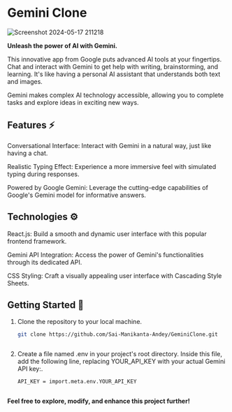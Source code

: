 #  Gemini Clone 

![Screenshot 2024-05-17 211218](https://github.com/Sai-Manikanta-Andey/GeminiClone/assets/87435743/c0c9d3dc-b12d-4276-8f71-8e112e54a511)


**Unleash the power of AI with Gemini.**

This innovative app from Google puts advanced AI tools at your fingertips. Chat and interact with Gemini to get help with writing, brainstorming, and learning. It's like having a personal AI assistant that understands both text and images.

Gemini makes complex AI technology accessible, allowing you to complete tasks and explore ideas in exciting new ways.

## Features ⚡
Conversational Interface: Interact with Gemini in a natural way, just like having a chat.

Realistic Typing Effect: Experience a more immersive feel with simulated typing during responses.

Powered by Google Gemini: Leverage the cutting-edge capabilities of Google's Gemini model for informative answers.

## Technologies ⚙️
React.js: Build a smooth and dynamic user interface with this popular frontend framework.

Gemini API Integration: Access the power of Gemini's functionalities through its dedicated API.

CSS Styling: Craft a visually appealing user interface with Cascading Style Sheets.




## Getting Started 🚦
1. Clone the repository to your local machine.

    ```bash
    git clone https://github.com/Sai-Manikanta-Andey/GeminiClone.git



2. Create a file named .env in your project's root directory. Inside this file, add the following line, replacing YOUR_API_KEY with your actual Gemini API key:.

    ```bash
    API_KEY = import.meta.env.YOUR_API_KEY

   

  **Feel free to explore, modify, and enhance this project further!**
